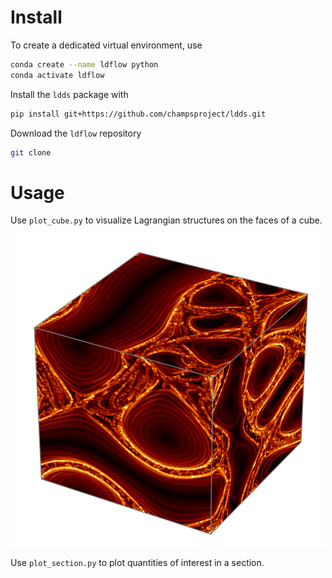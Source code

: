 # Install
To create a dedicated virtual environment, use
``` bash
conda create --name ldflow python
conda activate ldflow
```

Install the `ldds` package with

``` bash
pip install git+https://github.com/champsproject/ldds.git
```

Download the `ldflow` repository
```bash
git clone 
```

# Usage

Use `plot_cube.py` to visualize Lagrangian structures on the faces of a cube.

 <p style="text-align:center">
<img src="img/cube.png">
</p>
 
Use `plot_section.py` to plot quantities of interest in a section.





